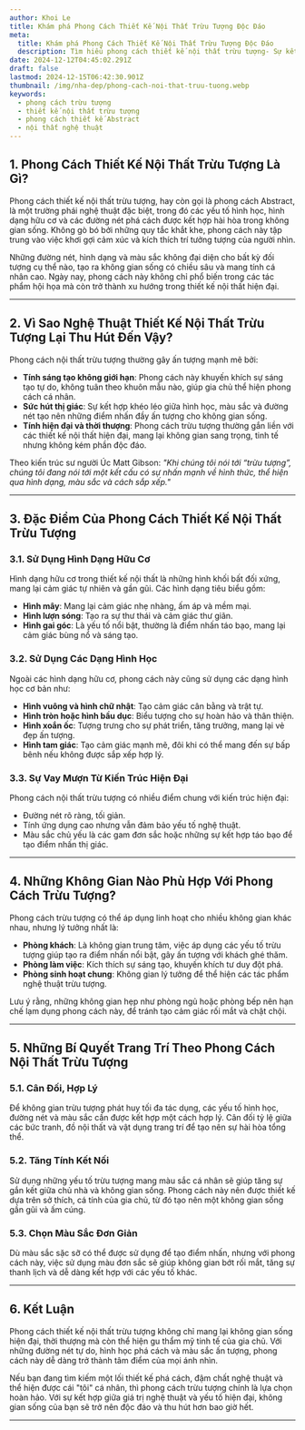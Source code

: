 ```yaml
---
author: Khoi Le
title: Khám phá Phong Cách Thiết Kế Nội Thất Trừu Tượng Độc Đáo
meta:
  title: Khám phá Phong Cách Thiết Kế Nội Thất Trừu Tượng Độc Đáo
  description: Tìm hiểu phong cách thiết kế nội thất trừu tượng- Sự kết hợp nghệ thuật và hiện đại, khám phá các đặc điểm và ứng dụng trong không gian sống.
date: 2024-12-12T04:45:02.291Z
draft: false
lastmod: 2024-12-15T06:42:30.901Z
thumbnail: /img/nha-dep/phong-cach-noi-that-truu-tuong.webp
keywords:
  - phong cách trừu tượng
  - thiết kế nội thất trừu tượng
  - phong cách thiết kế Abstract
  - nội thất nghệ thuật
---
```


## **1. Phong Cách Thiết Kế Nội Thất Trừu Tượng Là Gì?**

Phong cách thiết kế nội thất trừu tượng, hay còn gọi là phong cách Abstract, là một trường phái nghệ thuật đặc biệt, trong đó các yếu tố hình học, hình dạng hữu cơ và các đường nét phá cách được kết hợp hài hòa trong không gian sống. Không gò bó bởi những quy tắc khắt khe, phong cách này tập trung vào việc khơi gợi cảm xúc và kích thích trí tưởng tượng của người nhìn.

Những đường nét, hình dạng và màu sắc không đại diện cho bất kỳ đối tượng cụ thể nào, tạo ra không gian sống có chiều sâu và mang tính cá nhân cao. Ngày nay, phong cách này không chỉ phổ biến trong các tác phẩm hội họa mà còn trở thành xu hướng trong thiết kế nội thất hiện đại.

---

## **2. Vì Sao Nghệ Thuật Thiết Kế Nội Thất Trừu Tượng Lại Thu Hút Đến Vậy?**

Phong cách nội thất trừu tượng thường gây ấn tượng mạnh mẽ bởi:  
- **Tính sáng tạo không giới hạn**: Phong cách này khuyến khích sự sáng tạo tự do, không tuân theo khuôn mẫu nào, giúp gia chủ thể hiện phong cách cá nhân.  
- **Sức hút thị giác**: Sự kết hợp khéo léo giữa hình học, màu sắc và đường nét tạo nên những điểm nhấn đầy ấn tượng cho không gian sống.  
- **Tính hiện đại và thời thượng**: Phong cách trừu tượng thường gắn liền với các thiết kế nội thất hiện đại, mang lại không gian sang trọng, tinh tế nhưng không kém phần độc đáo.  

Theo kiến trúc sư người Úc Matt Gibson: *"Khi chúng tôi nói tới “trừu tượng”, chúng tôi đang nói tới một kết cấu có sự nhấn mạnh về hình thức, thể hiện qua hình dạng, màu sắc và cách sắp xếp."*  

---

## **3. Đặc Điểm Của Phong Cách Thiết Kế Nội Thất Trừu Tượng**

### **3.1. Sử Dụng Hình Dạng Hữu Cơ**
Hình dạng hữu cơ trong thiết kế nội thất là những hình khối bất đối xứng, mang lại cảm giác tự nhiên và gần gũi. Các hình dạng tiêu biểu gồm:  
- **Hình mây**: Mang lại cảm giác nhẹ nhàng, ấm áp và mềm mại.  
- **Hình lượn sóng**: Tạo ra sự thư thái và cảm giác thư giãn.  
- **Hình gai góc**: Là yếu tố nổi bật, thường là điểm nhấn táo bạo, mang lại cảm giác bùng nổ và sáng tạo.  

### **3.2. Sử Dụng Các Dạng Hình Học**
Ngoài các hình dạng hữu cơ, phong cách này cũng sử dụng các dạng hình học cơ bản như:  
- **Hình vuông và hình chữ nhật**: Tạo cảm giác cân bằng và trật tự.  
- **Hình tròn hoặc hình bầu dục**: Biểu tượng cho sự hoàn hảo và thân thiện.  
- **Hình xoắn ốc**: Tượng trưng cho sự phát triển, tăng trưởng, mang lại vẻ đẹp ấn tượng.  
- **Hình tam giác**: Tạo cảm giác mạnh mẽ, đôi khi có thể mang đến sự bấp bênh nếu không được sắp xếp hợp lý.  

### **3.3. Sự Vay Mượn Từ Kiến Trúc Hiện Đại**
Phong cách nội thất trừu tượng có nhiều điểm chung với kiến trúc hiện đại:  
- Đường nét rõ ràng, tối giản.  
- Tính ứng dụng cao nhưng vẫn đảm bảo yếu tố nghệ thuật.  
- Màu sắc chủ yếu là các gam đơn sắc hoặc những sự kết hợp táo bạo để tạo điểm nhấn thị giác.  

---

## **4. Những Không Gian Nào Phù Hợp Với Phong Cách Trừu Tượng?**

Phong cách trừu tượng có thể áp dụng linh hoạt cho nhiều không gian khác nhau, nhưng lý tưởng nhất là:  
- **Phòng khách**: Là không gian trung tâm, việc áp dụng các yếu tố trừu tượng giúp tạo ra điểm nhấn nổi bật, gây ấn tượng với khách ghé thăm.  
- **Phòng làm việc**: Kích thích sự sáng tạo, khuyến khích tư duy đột phá.  
- **Phòng sinh hoạt chung**: Không gian lý tưởng để thể hiện các tác phẩm nghệ thuật trừu tượng.  

Lưu ý rằng, những không gian hẹp như phòng ngủ hoặc phòng bếp nên hạn chế lạm dụng phong cách này, để tránh tạo cảm giác rối mắt và chật chội.

---

## **5. Những Bí Quyết Trang Trí Theo Phong Cách Nội Thất Trừu Tượng**

### **5.1. Cân Đối, Hợp Lý**
Để không gian trừu tượng phát huy tối đa tác dụng, các yếu tố hình học, đường nét và màu sắc cần được kết hợp một cách hợp lý. Cân đối tỷ lệ giữa các bức tranh, đồ nội thất và vật dụng trang trí để tạo nên sự hài hòa tổng thể.

### **5.2. Tăng Tính Kết Nối**
Sử dụng những yếu tố trừu tượng mang màu sắc cá nhân sẽ giúp tăng sự gắn kết giữa chủ nhà và không gian sống. Phong cách này nên được thiết kế dựa trên sở thích, cá tính của gia chủ, từ đó tạo nên một không gian sống gần gũi và ấm cúng.

### **5.3. Chọn Màu Sắc Đơn Giản**
Dù màu sắc sặc sỡ có thể được sử dụng để tạo điểm nhấn, nhưng với phong cách này, việc sử dụng màu đơn sắc sẽ giúp không gian bớt rối mắt, tăng sự thanh lịch và dễ dàng kết hợp với các yếu tố khác.

---

## **6. Kết Luận**

Phong cách thiết kế nội thất trừu tượng không chỉ mang lại không gian sống hiện đại, thời thượng mà còn thể hiện gu thẩm mỹ tinh tế của gia chủ. Với những đường nét tự do, hình học phá cách và màu sắc ấn tượng, phong cách này dễ dàng trở thành tâm điểm của mọi ánh nhìn.

Nếu bạn đang tìm kiếm một lối thiết kế phá cách, đậm chất nghệ thuật và thể hiện được cái "tôi" cá nhân, thì phong cách trừu tượng chính là lựa chọn hoàn hảo. Với sự kết hợp giữa giá trị nghệ thuật và yếu tố hiện đại, không gian sống của bạn sẽ trở nên độc đáo và thu hút hơn bao giờ hết.

---
